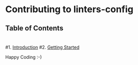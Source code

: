# Contributing to linters-config
 ## Table of Contents
 #
 #1. [Introduction](#introduction)
 #2. [Getting Started](#getting-started)

Happy Coding :-)

